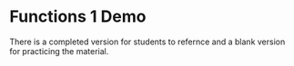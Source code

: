 # Functions 1 Demo

There is a completed version for students to refernce and a blank version for practicing the material.